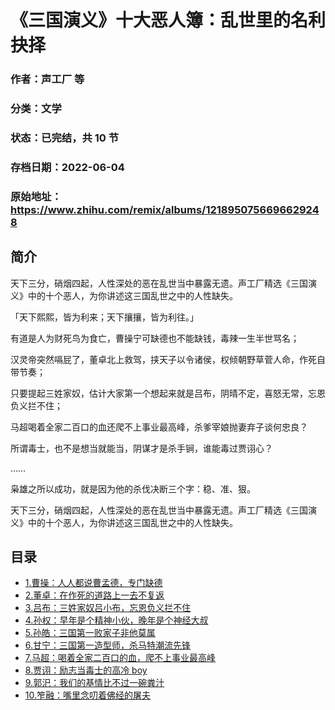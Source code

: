 # 《三国演义》十大恶人簿：乱世里的名利抉择

### 作者：声工厂 等

### 分类：文学

### 状态：已完结，共 10 节

### 存档日期：2022-06-04

### 原始地址：https://www.zhihu.com/remix/albums/1218950756696629248


## 简介
天下三分，硝烟四起，人性深处的恶在乱世当中暴露无遗。声工厂精选《三国演义》中的十个恶人，为你讲述这三国乱世之中的人性缺失。


「天下熙熙，皆为利来；天下攘攘，皆为利往。」


有道是人为财死鸟为食亡，曹操宁可缺德也不能缺钱，毒辣一生半世骂名；


汉灵帝突然嗝屁了，董卓北上救驾，挟天子以令诸侯，权倾朝野草菅人命，作死自带节奏；


只要提起三姓家奴，估计大家第一个想起来就是吕布，阴晴不定，喜怒无常，忘恩负义拦不住；


马超喝着全家二百口的血还爬不上事业最高峰，杀爹宰娘抛妻弃子谈何忠良？


所谓毒士，也不是想当就能当，阴谋才是杀手锏，谁能毒过贾诩心？


……


枭雄之所以成功，就是因为他的杀伐决断三个字：稳、准、狠。


天下三分，硝烟四起，人性深处的恶在乱世当中暴露无遗。声工厂精选《三国演义》中的十个恶人，为你讲述这三国乱世之中的人性缺失。




## 目录
- [1.曹操：人人都说曹孟德，专门缺德](1.曹操：人人都说曹孟德，专门缺德.md)
- [2.董卓：在作死的道路上一去不复返](2.董卓：在作死的道路上一去不复返.md)
- [3.吕布：三姓家奴吕小布，忘恩负义拦不住](3.吕布：三姓家奴吕小布，忘恩负义拦不住.md)
- [4.孙权：早年是个精神小伙，晚年是个神经大叔](4.孙权：早年是个精神小伙，晚年是个神经大叔.md)
- [5.孙皓：三国第一败家子非他莫属](5.孙皓：三国第一败家子非他莫属.md)
- [6.甘宁：三国第一造型师，杀马特潮流先锋](6.甘宁：三国第一造型师，杀马特潮流先锋.md)
- [7.马超：喝着全家二百口的血，爬不上事业最高峰](7.马超：喝着全家二百口的血，爬不上事业最高峰.md)
- [8.贾诩：励志当毒士的高冷 boy](8.贾诩：励志当毒士的高冷%20boy.md)
- [9.郭汜：我们的基情比不过一碗粪汁](9.郭汜：我们的基情比不过一碗粪汁.md)
- [10.笮融：嘴里念叨着佛经的屠夫](10.笮融：嘴里念叨着佛经的屠夫.md)